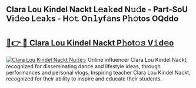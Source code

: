 ## Clara Lou Kindel Nackt L𝚎a𝚔ed N𝚞𝚍e - Part-SoU Vi𝚍𝚎o L𝚎a𝚔s - H𝚘𝚝 O𝚗𝚕yf𝚊ns P𝚑𝚘tos OQddo

# <h2><a href="http://kf5f3fk.oniu.top/?m=Clara+Lou+Kindel+Nackt">🔗👉 🔴 Clara Lou Kindel Nackt P𝚑ot𝚘𝚜 V𝚒d𝚎o</a></h2>

[![Clara Lou Kindel Nackt Nu𝚍e𝚜](https://i.imgur.com/0qMVB7G.gif)](http://kf5f3fk.oniu.top/?m=Clara+Lou+Kindel+Nackt)
Online influencer Clara Lou Kindel Nackt, recognized for disseminating dance and lifestyle ideas, through performances and personal vlogs. Inspiring teacher Clara Lou Kindel Nackt, recognized for their ability to inspire and educate their students.  
